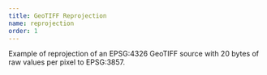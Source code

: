 ```yaml
---
title: GeoTIFF Reprojection
name: reprojection
order: 1
---
```


Example of reprojection of an EPSG:4326 GeoTIFF source with 20 bytes of raw values 
per pixel to EPSG:3857.